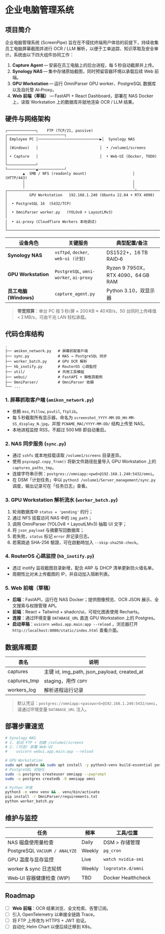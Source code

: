 # 企业电脑管理系统

## 项目简介

企业电脑管理系统 (ScreenPipe) 旨在在不侵扰终端用户体验的前提下，持续收集员工电脑屏幕截图并进行 OCR / LLM 解析，以便于工单追踪、知识萃取及安全审计。系统由以下四大组件协同工作：

1. **Capture Agent** — 安装在员工电脑上的后台进程，每 5 秒自动截屏并上传。
2. **Synology NAS** — 集中存储原始截图，同时预留容器环境以承载后续 Web 前端。
3. **GPU Workstation** — 运行 OmniParser GPU worker、PostgreSQL 数据库以及自托管 AI‑Proxy。
4. **Web 前端（草稿）** — FastAPI + React Dashboard，部署在 NAS Docker 上，读取 Workstation 上的数据库并就地渲染 OCR / LLM 结果。

## 硬件与网络架构

```text
┌─────────────┐    FTP (TCP/21, passive)    ┌──────────────────────────┐
│ Employee PC │────────────────────────────▶│  Synology NAS            │
│ (Windows)   │                            │  • /volume1/screens       │
│ • Capture   │                            │  • Web‑UI (Docker, TODO) │
└─────────────┘                            └─────────────▲────────────┘
        ▲  SMB / NFS (readonly mount)                     │  (HTTP/443)
        │                                                 │
        │                                                 │
┌──────────────────────────────────────────────────────────┴────────────┐
│          GPU Workstation   192.168.1.240 (Ubuntu 22.04 + RTX 4090)    │
│  • PostgreSQL 16  (5432/TCP)                                          │
│  • OmniParser worker.py   (YOLOv8 + LayoutLMv3)                       │
│  • ai‑proxy (Cloudflare Workers 本地调试)                             │
└───────────────────────────────────────────────────────────────────────┘
```

| 设备角色                | 关键服务                                    | 典型配置/备注                          |
| ------------------- | --------------------------------------- | -------------------------------- |
| **Synology NAS**    | `vsftpd`, `docker`, <br>`web‑ui (计划)`   | DS1522+，16 TB RAID‑6             |
| **GPU Workstation** | `PostgreSQL`, `omni-worker`, `ai-proxy` | Ryzen 9 7950X，RTX 4090，64 GB RAM |
| **员工电脑 (Windows)**  | `capture_agent.py`                      | Python 3.10，双显示器                 |

> **带宽预算**：单台 PC 按 5 秒/屏 × 200 KB ≈ 40 KB/s，50 台同时上传峰值 < 2 MB/s，可由千兆 LAN 轻松承载。

## 代码仓库结构

```
.
├── amikon_network.py   # 屏幕抓取客戶端
├── sync.py             # NAS → PostgreSQL 同步
├── worker_batch.py     # GPU OCR 解析
├── hb_inotify.py       # RouterOS 心跳監控
├── util/               # 共用工具模組
├── webui/              # FastAPI + 靜態頁範例
├── OmniParser/         # OmniParser 依賴
└── ...
```

### 1. 屏幕抓取客户端 (`amikon_network.py`)

* 依赖 `mss`, `Pillow`, `psutil`, `ftplib`。
* 每 5 秒截取所有显示器，命名为 `screenshot_YYYY-MM-DD_HH-MM-SS_display_N.jpg`，并按 `PCNAME_MAC/YYYY-MM-DD/` 结构上传至 NAS。
* 本地进程监控 RSS，不超过 500 MB 即自动重启。

### 2. NAS 同步服务 (`sync.py`)

* 通过 `sshfs` 或本地挂载读取 `/volume1/screens` 目录差异。
* 使用 `psycopg2.copy_from()` 将新文件路径批量导入 GPU Workstation 上的 `captures_paths_tmp`。
* 连接字符串示例：`postgres://omniapp:<pwd>@192.168.1.240:5432/omni`。
* 在 DSM「计划任务」中以 `python3 /volume1/Server_management/sync.py` 调度，输出记录可在「任务日志」查看。

### 3. GPU Workstation 解析流水 (`worker_batch.py`)

1. 轮询数据库中 `status = 'pending'` 的行；
2. 通过 NFS 挂载访问 NAS 中的 `img_path`；
3. 调用 OmniParser (YOLOv8 + LayoutLMv3) 抽取 UI 文字；
4. 将 `json_payload` 与摘要写回数据库；
5. 若失败，`status` 标记 `error` 并记录日志。
6. 若需跳過 SHA-256 驗證，可在啟動時加入 `--skip-sha256-check`。

### 4. RouterOS 心跳监控 (`hb_inotify.py`)

* 透过 inotify 监视截图目录新增，配合 ARP 与 DHCP 清单更新防火墙名单。
* 周期性比对未上传截图的 IP，并自动加入阻断列表。

### 5. Web 前端（草稿）

* **后端**：FastAPI，运行在 NAS Docker；提供图像预览、OCR JSON 展示、全文搜索与权限管理 API。
* **前端**：React + Tailwind + shadcn/ui，可视化图表使用 Recharts。
* **连接**：通过环境变量 `DATABASE_URL` 直连 GPU Workstation 上的 Postgres。
* **启动草稿**：`uvicorn webui.app.main:app --reload` ，浏览器打开 `http://localhost:8000/static/index.html` 查看介面。

## 数据库概要

| 表名            | 说明                                           |
| ------------- | -------------------------------------------- |
| captures      | 主键 id, img\_path, json\_payload, created\_at |
| captures\_tmp | staging，用作 `COPY`                            |
| workers\_log  | 解析进程运行记录                                     |

> 默认凭证：`postgres://omniapp:<password>@192.168.1.240:5432/omni`，请通过环境变量 `DATABASE_URL` 注入。

## 部署步骤速览

```bash
# Synology NAS
# 1. 启动 FTP + 创建 /volume1/screens
# 2. (可选) 部署 Web‑UI
#    uvicorn webui.app.main:app --reload

# GPU Workstation
sudo apt update && sudo apt install -y python3-venv build-essential postgresql-16 postgresql-contrib
# PostgreSQL 初始化
sudo -u postgres createuser omniapp --pwprompt
sudo -u postgres createdb -O omniapp omni

# Python 环境
python3 -m venv venv && . venv/bin/activate
pip install -r OmniParser/requirements.txt
python worker_batch.py
```

## 维护与监控

| 任务                            | 频率     | 工具/位置              |
| ----------------------------- | ------ | ------------------ |
| NAS 磁盘使用量检查                   | Daily  | DSM > 存储管理         |
| PostgreSQL `VACUUM / ANALYZE` | Weekly | `pg_cron`          |
| GPU 温度与显存监控                   | Live   | `watch nvidia-smi` |
| worker & sync 日志轮转            | Weekly | `logrotate.d/omni` |
| Web‑UI 容器健康检查 (WIP)           | TBD    | Docker Healthcheck |

## Roadmap

* [ ] **Web 前端**：OCR 结果浏览、全文检索、告警订阅。
* [ ] 引入 OpenTelemetry 以串接全链路 Trace。
* [ ] 将 FTP 上传改为 HTTPS + JWT 验证。
* [ ] 自动化 Helm Chart 以便后续迁移到 K8s。
